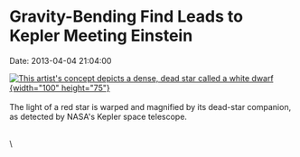 Gravity-Bending Find Leads to Kepler Meeting Einstein
=====================================================

Date: 2013-04-04 21:04:00

[![This artist\'s concept depicts a dense, dead star called a white
dwarf](http://www.jpl.nasa.gov/images/kepler/20130404/pia16885-th.jpg){width="100"
height="75"}](http://www.jpl.nasa.gov/news/news.cfm?release=2013-124&rn=news.xml&rst=3754)\
\
The light of a red star is warped and magnified by its dead-star
companion, as detected by NASA\'s Kepler space telescope.

\
\
